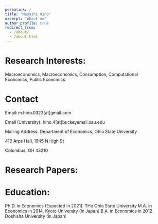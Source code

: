 ```yaml
---
permalink: /
title: "Masashi Hino"
excerpt: "About me"
author_profile: true
redirect_from: 
  - /about/
  - /about.html
---
```


Research Interests:
======
Macroeconomics, Macroeconomics, Consumption, Computational Economics, Public Economics.

Contact
======
Email: m.hino.0323[at]gmail.com

Email (University): hino.4[at]buckeyemail.osu.edu

Mailing Address: Department of Economics, Ohio State University

410 Arps Hall, 1945 N High St

Columbus, OH 43210

Research Papers:
======

Education:
======
Ph.D. in Economics (Expected in 2021). THe Ohio State University
M.A. in Economics in 2014. Kyoto University (in Japan)
B.A. in Economics in 2012. Doshisha University (in Japan)

